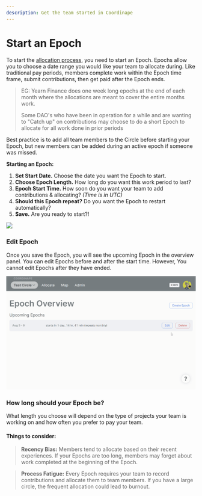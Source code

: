 ```yaml
---
description: Get the team started in Coordinape
---
```


# Start an Epoch

To start the [allocation process](../new-coordinape-members/allocate-give.md), you need to start an Epoch. Epochs allow you to choose a date range you would like your team to allocate during. Like traditional pay periods, members complete work within the Epoch time frame, submit contributions, then get paid after the Epoch ends.

> EG: Yearn Finance does one week long epochs at the end of each month where the allocations are meant to cover the entire months work.
>
> Some DAO's who have been in operation for a while and are wanting to "Catch up" on contributions may choose to do a short Epoch to allocate for all work done in prior periods

Best practice is to add all team members to the Circle before starting your Epoch, but new members can be added during an active epoch if someone was missed.

**Starting an Epoch:**

1. **Set Start Date.** Choose the date you want the Epoch to start.
2. **Choose Epoch Length.** How long do you want this work period to last?
3. **Epoch Start Time.** How soon do you want your team to add contributions & allocating? _(Time is in UTC)_
4. **Should this Epoch repeat?** Do you want the Epoch to restart automatically?
5. **Save.** Are you ready to start?!

![](<../../../.gitbook/assets/Create Epoch (1).gif>)



### Edit Epoch

Once you save the Epoch, you will see the upcoming Epoch in the overview panel. You can edit Epochs before and after the start time. However, You cannot edit Epochs after they have ended.

![After you saved an eph](<../../../.gitbook/assets/Edit Epoch (1).gif>)

### **How long should your Epoch be?**

What length you choose will depend on the type of projects your team is working on and how often you prefer to pay your team.

#### Things to consider:

> **Recency Bias:** Members tend to allocate based on their recent experiences. If your Epochs are too long, members may forget about work completed at the beginning of the Epoch.

> **Process Fatigue:** Every Epoch requires your team to record contributions and allocate them to team members. If you have a large circle, the frequent allocation could lead to burnout.
